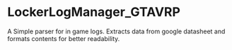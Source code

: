 # LockerLogManager_GTAVRP
A Simple parser for in game logs. Extracts data from google datasheet and formats contents for better readability.
